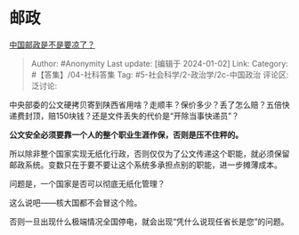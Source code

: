 # 邮政
 [中国邮政是不是要凉了？](https://www.zhihu.com/question/353602231/answer/3346328231)

> Author: #Anonymity
> Last update: [编辑于 2024-01-02]
> Link:
> Category: #【答集】/04-社科答集 
> Tag: #5-社会科学/2-政治学/2c-中国政治 
> 评论区:
> 泛讨论:

中央部委的公文硬拷贝寄到陕西省用啥？走顺丰？保价多少？丢了怎么赔？五倍快递费封顶，赔150块钱？还是文件丢失的代价是“开除当事快递员”？

**公文安全必须要靠一个人的整个职业生涯作保，否则是压不住秤的。**

所以除非整个国家实现无纸化行政，否则仅仅为了公文传递这个职能，就必须保留邮政系统。变数只在于要不要让这个系统多承担点别的职能，进一步摊薄成本。

问题是，一个国家是否可以彻底无纸化管理？

这么说吧——核大国都不会冒这个险。

否则一旦出现什么极端情况全国停电，就会出现“凭什么说现任省长是您”的问题。

